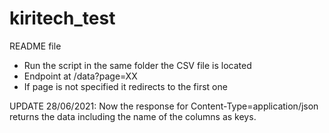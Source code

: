 # kiritech_test

README file

- Run the script in the same folder the CSV file is located
- Endpoint at /data?page=XX
- If page is not specified it redirects to the first one


UPDATE 28/06/2021:
Now the response for Content-Type=application/json returns the data including the name of the columns as keys.
